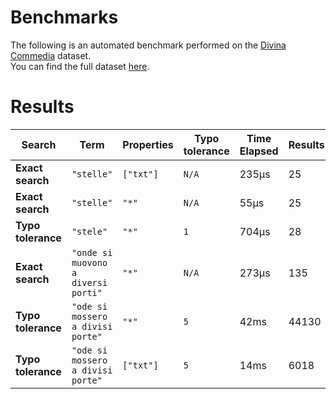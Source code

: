 
# Benchmarks

The following is an automated benchmark performed on the [Divina Commedia](https://en.wikipedia.org/wiki/Divina_Commedia) dataset. <br />
You can find the full dataset [here](https://github.com/nearform/lyra/blob/main/packages/benchmarks/dataset/divinaCommedia.json).

# Results


| Search             | Term                                  | Properties | Typo tolerance | Time Elapsed  | Results     |
|--------------------|---------------------------------------|------------|----------------|---------------|-------------|
| **Exact search**   | `"stelle"`                          | `["txt"]`| `N/A`        | 235μs | 25 |
| **Exact search**   | `"stelle"`                          | `"*"`    | `N/A`        | 55μs | 25 |
| **Typo tolerance** | `"stele"`                           | `"*"`    | `1`          | 704μs | 28 | 
| **Exact search**   | `"onde si muovono a diversi porti"` | `"*"`    | `N/A`        | 273μs | 135 | 
| **Typo tolerance** | `"ode si mossero a divisi porte"`   | `"*"`    | `5`          | 42ms | 44130 | 
| **Typo tolerance** | `"ode si mossero a divisi porte"`   | `["txt"]`| `5`          | 14ms | 6018 |


